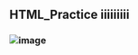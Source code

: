 ## HTML_Practice iiiiiiiii
### ![image](https://github.com/user-attachments/assets/4667781f-d140-46bc-8d1b-63db36272670)

 

